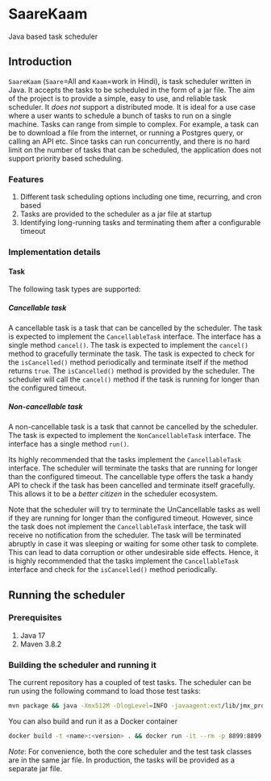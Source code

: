 # SaareKaam
Java based task scheduler 

## Introduction
`SaareKaam` (`Saare`=All and `Kaam`=work in Hindi), is task scheduler written in Java. It accepts the tasks to be 
scheduled in the form of a jar file. The aim of the project is to provide a simple, easy to use, and reliable task
scheduler. It _does not_ support a distributed mode. It is ideal for a use case where a user wants to schedule a bunch 
of tasks to run on a single machine. Tasks can range from simple to complex. For example, a task can be to download a
file from the internet, or running a Postgres query, or calling an API etc. Since tasks can run concurrently, and there
is no hard limit on the number of tasks that can be scheduled, the application does not support priority based
scheduling.

### Features
1. Different task scheduling options including one time, recurring, and cron based
2. Tasks are provided to the scheduler as a jar file at startup
3. Identifying long-running tasks and terminating them after a configurable timeout

### Implementation details
#### Task
The following task types are supported:
##### Cancellable task
A cancellable task is a task that can be cancelled by the scheduler. The task is expected to implement the
`CancellableTask` interface. The interface has a single method `cancel()`. The task is expected to implement the
`cancel()` method to gracefully terminate the task. The task is expected to check for the `isCancelled()` method
periodically and terminate itself if the method returns `true`. The `isCancelled()` method is provided by the
scheduler. The scheduler will call the `cancel()` method if the task is running for longer than the configured timeout.

##### Non-cancellable task
A non-cancellable task is a task that cannot be cancelled by the scheduler. The task is expected to implement the
`NonCancellableTask` interface. The interface has a single method `run()`.

Its highly recommended that the tasks implement the `CancellableTask` interface. The scheduler will terminate the
tasks that are running for longer than the configured timeout. The cancellable type offers the task a
handy API to check if the task has been cancelled and terminate itself gracefully. This allows it to be a _better
citizen_ in the scheduler ecosystem.

Note that the scheduler will try to terminate the UnCancellable tasks as well if they are running for longer than the
configured timeout. However, since the task does not implement the `CancellableTask` interface, the task
will receive no notification from the scheduler. The task will be terminated abruptly in case it was sleeping or
waiting for some other task to complete. This can lead to data corruption or other undesirable side effects. Hence, it
is highly recommended that the tasks implement the `CancellableTask` interface and check for the `isCancelled()`
method periodically.

## Running the scheduler
### Prerequisites
1. Java 17
2. Maven 3.8.2

### Building the scheduler and running it
The current repository has a coupled of test tasks. The scheduler can be run using the following command to load those test
tasks:
```bash
mvn package && java -Xmx512M -DlogLevel=INFO -javaagent:ext/lib/jmx_prometheus_javaagent-0.20.0.jar=8899:ext/lib/prometheus_jmx_config.yml -jar target/saarekaam-1.0-SNAPSHOT-jar-with-dependencies.jar target/saarekaam-1.0-SNAPSHOT-jar-with-dependencies.jar 
```

You can also build and run it as a Docker container
```bash
docker build -t <name>:<version> . && docker run -it --rm -p 8899:8899 <name>:<version
```

_Note_: For convenience, both the core scheduler and the test task classes are in the same jar file. In production, the 
tasks will be provided as a separate jar file.

